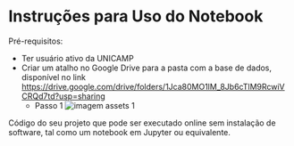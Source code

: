 # Instruções para Uso do Notebook

Pré-requisitos: 
- Ter usuário ativo da UNICAMP
- Criar um atalho no Google Drive para a pasta com a base de dados, disponível no link https://drive.google.com/drive/folders/1Jca80MO1lM_8Jb6cTlM9RcwiVCRQd7td?usp=sharing
    - Passo 1  ![imagem assets 1](IA901-2023S1/projetos/Segmentacao_e_estimacao_da_potencia_de_paineis_solares_utilizando_imagens_de_satelite/assets/step1.png)


Código do seu projeto que pode ser executado online sem instalação de software, tal como um notebook em Jupyter ou equivalente.
